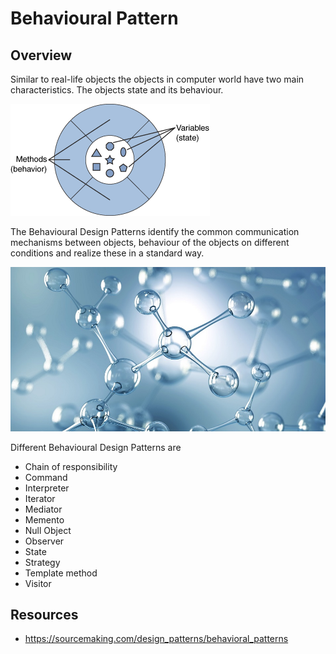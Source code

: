 # Behavioural Pattern

## Overview
Similar to real-life objects the objects in computer world have two main characteristics. The objects state and its behaviour. 

![object](./object.png)

The Behavioural Design Patterns identify the common communication mechanisms between objects, behaviour of the objects on different conditions and realize these in a standard way.

![sybolic](./behavioural.jpg)

Different Behavioural Design Patterns are
- Chain of responsibility
- Command
- Interpreter
- Iterator
- Mediator
- Memento
- Null Object
- Observer
- State
- Strategy
- Template method
- Visitor

## Resources
 - https://sourcemaking.com/design_patterns/behavioral_patterns
